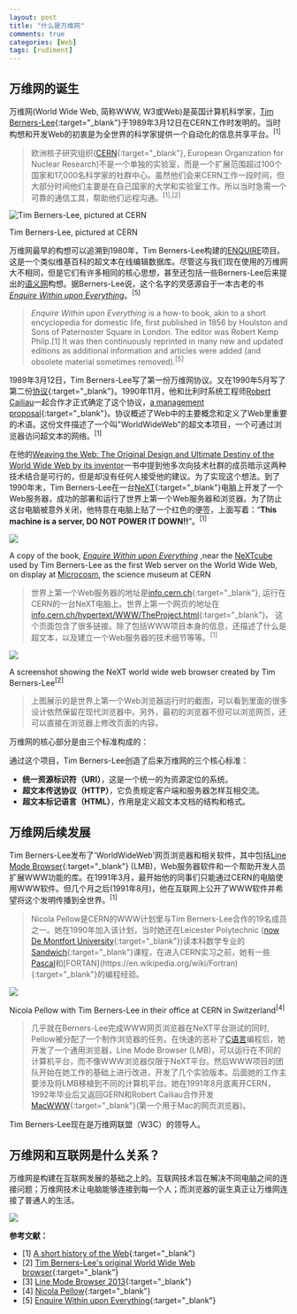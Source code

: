 ```yaml
---
layout: post
title: "什么是万维网"
comments: true
categories: [Web]
tags: [rudiment]
---
```


## 万维网的诞生

万维网(World Wide Web, 简称WWW, W3或Web)是英国计算机科学家，[Tim Berners-Lee](https://en.wikipedia.org/wiki/Tim_Berners-Lee){:target="_blank"}于1989年3月12日在CERN工作时发明的。当时构想和开发Web的初衷是为全世界的科学家提供一个自动化的信息共享平台。<sup>[1]</sup>
> 欧洲核子研究组织([CERN](https://en.wikipedia.org/wiki/CERN){:target="_blank"}, European Organization for Nuclear Research)不是一个单独的实验室，而是一个扩展范围超过100个国家和17,000名科学家的社群中心。虽然他们会来CERN工作一段时间，但大部分时间他们主要是在自己国家的大学和实验室工作。所以当时急需一个可靠的通信工具，帮助他们远程沟通。<sup>[1],[2]</sup>

![](/assets/images/9407011_31-A4-at-144-dpi.jpg "Tim Berners-Lee, pictured at CERN")
<figcaption>Tim Berners-Lee, pictured at CERN</figcaption>

万维网最早的构想可以追溯到1980年，Tim Berners-Lee构建的[ENQUIRE](https://en.wikipedia.org/wiki/ENQUIRE)项目。这是一个类似维基百科的超文本在线编辑数据库。尽管这与我们现在使用的万维网大不相同，但是它们有许多相同的核心思想，甚至还包括一些Berners-Lee后来提出的[语义网](https://en.wikipedia.org/wiki/Semantic_Web)构想。据Berners-Lee说，这个名字的灵感源自于一本古老的书[*Enquire Within upon Everything*](https://en.wikipedia.org/wiki/ENQUIRE)。<sup>[5]</sup>


>*Enquire Within upon Everything* is a how-to book, akin to a short encyclopedia for domestic life, first published in 1856 by Houlston and Sons of Paternoster Square in London. The editor was Robert Kemp Philp.[1] It was then continuously reprinted in many new and updated editions as additional information and articles were added (and obsolete material sometimes removed).<sup>[5]</sup>

1989年3月12日，Tim Berners-Lee写了第一份万维网协议。又在1990年5月写了第二份[协议](http://cds.cern.ch/record/369245/files/dd-89-001.pdf){:target="_blank"}。1990年11月，他和比利时系统工程师[Robert Cailiau](https://en.wikipedia.org/wiki/Robert_Cailliau)一起合作才正式确定了这个协议，[a management proposal](http://cds.cern.ch/record/2639699/files/Proposal_Nov-1990.pdf){:target="_blank"}。协议概述了Web中的主要概念和定义了Web里重要的术语。这份文件描述了一个叫"WorldWideWeb"的超文本项目，一个可通过浏览器访问超文本的网络。<sup>[1]</sup>

在他的[Weaving the Web: The Original Design and Ultimate Destiny of the World Wide Web by its inventor](https://www.amazon.com/Weaving-Web-Original-Ultimate-Destiny/dp/006251587X)一书中提到他多次向技术社群的成员暗示这两种技术结合是可行的，但是却没有任何人接受他的建议。为了实现这个想法。到了1990年末，Tim Berners-Lee在一台[NeXT](https://en.wikipedia.org/wiki/NeXT_Computer){:target="_blank"}电脑上开发了一个Web服务器，成功的部署和运行了世界上第一个Web服务器和浏览器。为了防止这台电脑被意外关闭，他特意在电脑上贴了一个红色的便签，上面写着：“**This machine is a server, DO NOT POWER IT DOWN!!**”。<sup>[1]</sup>

![](/assets/images/1280px-First_Web_Server.jpg)

<figcaption>A copy of the book, <i><a href="https://en.wikipedia.org/wiki/Enquire_Within_upon_Everything" target="_blank">Enquire Within upon Everything</a></i> ,near the <a href="https://en.wikipedia.org/wiki/NeXTcube" target="_blank">NeXTcube</a> used by Tim Berners-Lee as the first Web server on the World Wide Web, on display at <a href='https://en.wikipedia.org/wiki/Microcosm_(CERN) target="_blank"'>Microcosm</a>, the science museum at CERN</figcaption>

>世界上第一个Web服务器的地址是[info.cern.ch](http://info.cern.ch/){:target="_blank"}, 运行在CERN的一台NeXT电脑上。世界上第一个网页的地址在[info.cern.ch/hypertext/WWW/TheProject.html](http://info.cern.ch/hypertext/WWW/TheProject.html){:target="_blank"}。
这个页面包含了很多链接。除了包括WWW项目本身的信息，还描述了什么是超文本，以及建立一个Web服务器的技术细节等等。<sup>[1]</sup>

![](/assets/images/9001001_01-A4-at-144-dpi.jpg)
<figcaption>A screenshot showing the NeXT world wide web browser created by Tim Berners-Lee<sup>[2]</sup></figcaption>

>上图展示的是世界上第一个Web浏览器运行时的截图，可以看到里面的很多设计依然保留在现代浏览器中。另外，最初的浏览器不但可以浏览网页，还可以直接在浏览器上修改页面的内容。

万维网的核心部分是由三个标准构成的：

通过这个项目，Tim Berners-Lee创造了后来万维网的三个核心标准：

- **统一资源标识符（URI）**，这是一个统一的为资源定位的系统。
- **超文本传送协议（HTTP）**，它负责规定客户端和服务器怎样互相交流。
- **超文本标记语言（HTML）**，作用是定义超文本文档的结构和格式。

## 万维网后续发展

Tim Berners-Lee发布了'WorldWideWeb'网页浏览器和相关软件，其中包括[Line Mode Browser](http://line-mode.cern.ch){:target="_blank"} (LMB)，Web服务器软件和一个帮助开发人员扩展WWW功能的库。在1991年3月，最开始他的同事们只能通过CERN的电脑使用WWW软件。但几个月之后(1991年8月)，他在互联网上公开了WWW软件并希望将这个发明传播到全世界。<sup>[1]</sup>

>Nicola Pellow是CERN的WWW计划里与Tim Berners-Lee合作的19名成员之一。她在1990年加入该计划，当时她还在Leicester Polytechnic ([now De Montfort University](https://en.wikipedia.org/wiki/De_Montfort_University){:target="_blank"})读本科数学专业的[Sandwich](https://en.wikipedia.org/wiki/Sandwich_degree){:target="_blank"}课程，在进入CERN实习之前，她有一些[Pascal](https://en.wikipedia.org/wiki/Pascal_(programming_language))和[FORTAN](https://en.wikipedia.org/wiki/Fortran){:target="_blank"}的编程经验。

![](/assets/images/nicola-and-tim.jpeg)
<figcaption>Nicola Pellow with Tim Berners-Lee in their office at CERN in Switzerland<sup>[4]</sup></figcaption>

>几乎就在Berners-Lee完成WWW网页浏览器在NeXT平台测试的同时, Pellow被分配了一个制作浏览器的任务。在快速的恶补了[C语言](https://en.wikipedia.org/wiki/C_(programming_language){:target="_blank"})编程后，她开发了一个通用浏览器，Line Mode Browser (LMB)，可以运行在不同的计算机平台，而不像WWW浏览器仅限于NeXT平台。然后WWW项目的团队开始在她工作的基础上进行改进，开发了几个实验版本。后面她的工作主要涉及将LMB移植到不同的计算机平台。她在1991年8月底离开CERN，1992年毕业后又返回GERN和Robert Cailiau合作开发[MacWWW](https://en.wikipedia.org/wiki/MacWWW){:target="_blank"}(第一个用于Mac的网页浏览器)。


Tim Berners-Lee现在是万维网联盟（W3C）的领导人。

## 万维网和互联网是什么关系？

万维网是构建在互联网发展的基础之上的。互联网技术旨在解决不同电脑之间的连接问题；万维网技术让电脑能够连接到每一个人；而浏览器的诞生真正让万维网连接了普通人的生活。

![](./assets/images/couchconfnycintrotodocumentdatabases-11-728.jpg)

**参考文献：**

- [1] [A short history of the Web](https://home.cern/science/computing/birth-web/short-history-web){:target="_blank"}
- [2] [Tim Berners-Lee's original World Wide Web browser](http://info.cern.ch/NextBrowser.html){:target="_blank"}
- [3] [Line Mode Browser 2013](http://line-mode.cern.ch){:target="_blank"}
- [4] [Nicola Pellow](https://en.wikipedia.org/wiki/Nicola_Pellow){:target="_blank"}
- [5] [Enquire Within upon Everything](https://en.wikipedia.org/wiki/Enquire_Within_upon_Everything){:target="_blank"}
